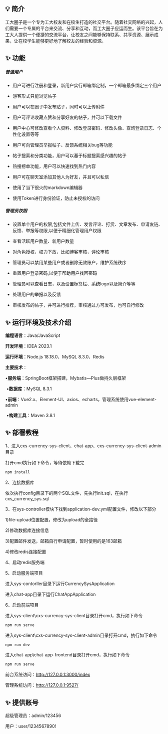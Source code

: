 ## 💡 简介

工大圈子是一个专为工大校友和在校生打造的社交平台。随着社交网络的兴起，人们需要一个专属的平台来交流、分享和互动，而工大圈子应运而生。该平台旨在为工大人提供一个便捷的交流平台，让校友之间能够保持联系、共享资源、展示成果，让在校学生能够更好地了解校友的经验和资源。



##  ✨ 功能

##### 普通用户

- 用户可进行注册和登录，新用户实行邮箱绑定制，一个邮箱最多绑定三个用户

- 游客形式只能浏览帖子

- 用户可以在圈子中发布贴子，同时可以上传附件

- 用户可评论收藏点赞和分享好友的帖子，并可以下载文件

- 用户中心可修改查看个人资料、修改登录密码、修改头像、查询登录日志、个性化设置等等

- 用户可向管理员举报帖子、反馈系统相关bug等功能

- 帖子搜索和分类功能，用户可以基于标题搜索感兴趣的帖子

- 热搜榜单功能，用户可以快速找到热门内容

- 用户可在聊天室添加其他人为好友，并且可以私信

- 使用了当下很火的markdown编辑器

- 使用Token进行身份验证，防止未授权的访问

##### 管理员权限

- 设置单个用户的权限,包括文件上传、发言评论、打赏、文章发布、申请友链、反馈、举报等权限,以便于精细化管理用户权限

- 查看活跃用户数量、新用户数量

- 对角色授权，权力下放，比如博客审核，评论审核

- 管理员可以禁用某些用户或者删除无效账户，维护系统秩序

- 重置用户登录密码,以便于帮助用户找回密码

- 管理员可以查看日志，以及设置标签栏、系统logo以及简介等等

- 处理用户的举报以及反馈

- 审核发布的帖子，并可进行推荐，审核通过方可发布，也可自行修改



##  ✨ 运行环境及技术介绍

**编程语言**：Java/JavaScript

**开发环境**：IDEA 2023.1

**运行环境**：Node.js 18.18.0、MySQL 8.3.0、Redis

**主要技术**：

​	•**服务端**：SpringBoot框架搭建，Mybatis—Plus做持久层框架

​	•**数据库**：MySQL 8.3.1

​	•**前端**：Vue2.x、Element-UI、axios、echarts，管理系统使用vue-element-admin

​	•**构建工具**：Maven 3.8.1

## ✨ 部署教程

1、进入cxs-currency-sys-client、chat-app、cxs-currency-sys-client-admin目录

打开cmd执行如下命令，等待依赖下载完

~~~sh
npm install
~~~

2、连接数据库

依次执行config目录下的两个SQL文件，先执行init.sql，在执行cxs_currency_sys.sql

3、在sys-controller模块下找到application-dev.yml配置文件，修改以下部分

1)file-upload位置配置，修改为upload的全路径

2)修改数据库连接信息

3)配置邮件发送，邮箱自行申请配置，暂时使用的是163邮箱

4)修改redis连接配置

4、启动redis服务端

5、启动服务端项目

进入sys-contorller目录下运行CurrencySysApplication

进入chat-app目录下运行ChatAppApplication

6、启动前端项目

进入sys-client\cxs-currency-sys-client目录打开cmd，执行如下命令

~~~sh
npm run serve
~~~

进入sys-client\cxs-currency-sys-client-admin目录打开cmd，执行如下命令

~~~sh
npm run dev
~~~

进入chat-app\chat-app-frontend目录打开cmd，执行如下命令

~~~sh
npm run serve
~~~

前台系统访问：http://127.0.0.1:3000/index

管理系统访问：http://127.0.0.1:9527/

## ✨ 提供账号

超级管理员：admin/123456

用户：user/1234567890!

























